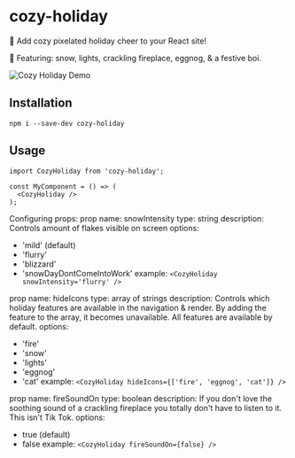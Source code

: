 # cozy-holiday

🎁 Add cozy pixelated holiday cheer to your React site!

🎄 Featuring: snow, lights, crackling fireplace, eggnog, & a festive boi.


![Cozy Holiday Demo](https://j.gifs.com/5Qwrmx.gif)


## Installation

```
npm i --save-dev cozy-holiday
```


## Usage

```
import CozyHoliday from 'cozy-holiday';

const MyComponent = () => (
  <CozyHoliday />
);
```

Configuring props:
  prop name: snowIntensity
  type: string
  description: Controls amount of flakes visible on screen
  options:
  - 'mild' (default)
  - 'flurry'
  - 'blizzard'
  - 'snowDayDontComeIntoWork'
  example: ```<CozyHoliday snowIntensity='flurry' />```


  prop name: hideIcons
  type: array of strings
  description: Controls which holiday features are available in the navigation & render. By adding the feature to the array, it becomes unavailable. All features are available by default.
  options:
  - 'fire'
  - 'snow'
  - 'lights'
  - 'eggnog'
  - 'cat'
  example: ```<CozyHoliday hideIcons={['fire', 'eggnog', 'cat']} />```


  prop name: fireSoundOn
  type: boolean
  description: If you don't love the soothing sound of a crackling fireplace you totally don't have to listen to it. This isn't Tik Tok.
  options:
  - true (default)
  - false
  example: ```<CozyHoliday fireSoundOn={false} />```
  
